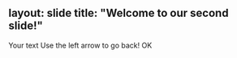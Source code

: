 layout: slide
title: "Welcome to our second slide!"
---
Your text
Use the left arrow to go back!
OK
